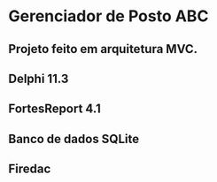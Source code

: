 # Gerenciador de Posto ABC

## Projeto feito em arquitetura MVC.

## Delphi 11.3

## FortesReport 4.1

## Banco de dados SQLite

## Firedac